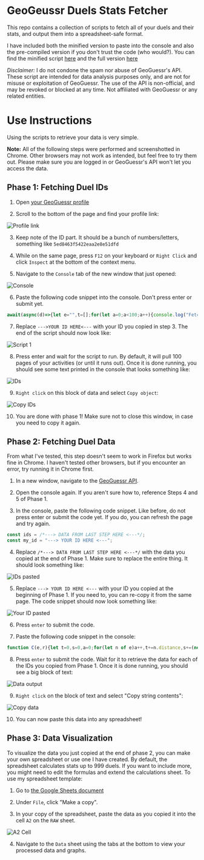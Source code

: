 # GeoGeussr Duels Stats Fetcher

This repo contains a collection of scripts to fetch all of your duels and their stats, and output them into a spreadsheet-safe format.

I have included both the minified version to paste into the console and also the pre-compiled version if you don't trust the code (who would?). You can find the minified script [here](main_condensed.js) and the full version [here](main.js)


*Disclaimer:* I do not condone the spam nor abuse of GeoGuessr's API. These script are intended for data analysis purposes only, and are not for misuse or exploitation of GeoGuessr. The use of the API is non-official, and may be revoked or blocked at any time. Not affiliated with GeoGuessr or any related entities. 

# Use Instructions

Using the scripts to retrieve your data is very simple. 

**Note:** All of the following steps were performed and screenshotted in Chrome. Other browsers may not work as intended, but feel free to try them out. Please make sure you are logged in or GeoGuessr's API won't let you access the data. 

## Phase 1: Fetching Duel IDs

1. Open [your GeoGuessr profile](https://www.geoguessr.com/me/profile)

2. Scroll to the bottom of the page and find your profile link:

![Profile link](images/profile_link.png)

3. Keep note of the ID part. It should be a bunch of numbers/letters, something like `5ed8463f5422eaa2e8e51dfd`

4. While on the same page, press `F12` on your keyboard or `Right Click` and click `Inspect` at the bottom of the context menu.

5. Navigate to the `Console` tab of the new window that just opened:

![Console](images/console.png)

6. Paste the following code snippet into the console. Don't press enter or submit yet.
```javascript
await(async(d)=>{let e="",t=[];for(let a=0;a<100;a++){console.log("Fetching page",a+1);let l="https://www.geoguessr.com/api/v4/feed/private";""!==e&&(l+="?paginationToken="+e);let n=await fetch(l),g=JSON.parse(n=await n.text());if(0===g.entries.length){console.log("All data fetched.");break}t.push(...[...n.matchAll(/\\"gameId\\":\\"([\w\d\-]*)\\",\\"gameMode\\":\\"Duels\\"/g)].map(e=>e[1])),e=btoa(`{"HashKey":{"S":"${d+"_activity"}"},"Created":{"S":"${g.entries[g.entries.length-1].time.substring(0,23)+"Z"}"}}`),await new Promise(e=>{setTimeout(()=>{e()},500)})}return t})("--->YOUR ID HERE<---");
```

7. Replace `--->YOUR ID HERE<---` with your ID you copied in step 3. The end of the script should now look like:

![Script 1](images/step1.png)

8. Press enter and wait for the script to run. By default, it will pull 100 pages of your activities (or until it runs out). Once it is done running, you should see some text printed in the console that looks something like:

![IDs](images/ids.png)

9. `Right click` on this block of data and select `Copy object`:

![Copy IDs](images/copy_ids.png)

10. You are done with phase 1! Make sure not to close this window, in case you need to copy it again.


## Phase 2: Fetching Duel Data

From what I've tested, this step doesn't seem to work in Firefox but works fine in Chrome. I haven't tested other browsers, but if you encounter an error, try running it in Chrome first.

1. In a new window, navigate to the [GeoGuessr API](https://game-server.geoguessr.com/).

2. Open the console again. If you aren't sure how to, reference Steps 4 and 5 of Phase 1.

3. In the console, paste the following code snippet. Like before, do not press enter or submit the code yet. If you do, you can refresh the page and try again.
```javascript
const ids = /*---> DATA FROM LAST STEP HERE <---*/;
const my_id = "---> YOUR ID HERE <---";
```

4. Replace `/*---> DATA FROM LAST STEP HERE <---*/` with the data you copied at the end of Phase 1. Make sure to replace the entire thing. It should look something like:

![IDs pasted](images/ids_pasted.png)

5. Replace `---> YOUR ID HERE <---` with your ID you copied at the beginning of Phase 1. If you need to, you can re-copy it from the same page. The code snippet should now look something like:

![Your ID pasted](images/my_id.png)

6. Press `enter` to submit the code.

7. Paste the following code snippet in the console:
```javascript
function C(e,r){let t=0,s=0,a=0;for(let n of e)a++,t+=n.distance,s+=(new Date(n.created)-new Date(r[n.roundNumber-1].startTime))/1e3;return 0===a?["",""]:[t/a,s/a]}(await(async function D(e,r){d=[];let t=0;for(let s of r){console.log("Fetching duel #"+t++);let l=await fetch("https://game-server.geoguessr.com/api/duels/"+s);l=await l.json();let o=[];for(let i of(o[0]=l.gameId,o[1]=l.currentRoundNumber,o[2]=new Date(l.rounds[0].startTime).toLocaleString("en-US"),o[3]=new Date(l.rounds[o[1]-1].endTime).toLocaleString("en-US"),l.teams))if(i.players[0].playerId===e){if(o[4]=i.health,null===i.players[0].progressChange)o[5]=i.players[0].rating,o[6]="";else{let $=i.players[0].progressChange.competitiveProgress;o[5]=$.ratingBefore,o[6]=$.ratingAfter}[o[7],o[8]]=C(i.players[0].guesses,l.rounds)}else o[9]=i.players[0].playerId,o[10]=i.health,o[11]=i.players[0].rating,[o[12],o[13]]=C(i.players[0].guesses,l.rounds);d.push(o),await (new Promise(e=>{setTimeout(()=>e(),100)}))}return d})(my_id,ids)).map(v => v.join("\t")).join("\n");
```

8. Press `enter` to submit the code. Wait for it to retrieve the data for each of the IDs you copied from Phase 1. Once it is done running, you should see a big block of text:

![Data output](images/data_output.png)

9. `Right click` on the block of text and select "Copy string contents":

![Copy data](images/copy_string.png)

10. You can now paste this data into any spreadsheet!

## Phase 3: Data Visualization

To visualize the data you just copied at the end of phase 2, you can make your own spreadsheet or use one I have created. By default, the spreadsheet calculates stats up to 999 duels. If you want to include more, you might need to edit the formulas and extend the calculations sheet. To use my spreadsheet template:

1. Go to [the Google Sheets document](https://docs.google.com/spreadsheets/d/1rz5nRHU-lnUDRdMF8QLMaWB_JkRrGSWsUGKtE-XkPPY/edit?usp=sharing)

2. Under `File`, click "Make a copy".

3. In your copy of the spreadsheet, paste the data as you copied it into the cell `A2` on the `RAW` sheet.

![A2 Cell](images/a2.png)

4. Navigate to the `Data` sheet using the tabs at the bottom to view your processed data and graphs.


